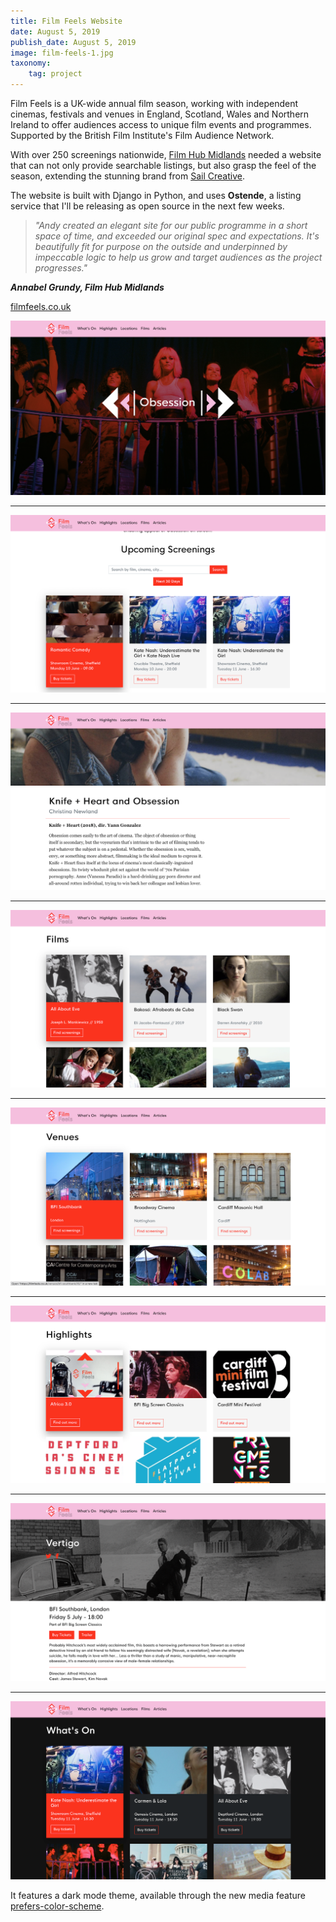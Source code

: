 ```yaml
---
title: Film Feels Website
date: August 5, 2019
publish_date: August 5, 2019
image: film-feels-1.jpg
taxonomy:
    tag: project
---
```


Film Feels is a UK-wide annual film season, working with independent cinemas, festivals and venues in England, Scotland, Wales and Northern Ireland to offer audiences access to unique film events and programmes. Supported by the British Film Institute's Film Audience Network.

With over 250 screenings nationwide, [Film Hub Midlands](https://filmhubmidlands.org) needed a website that can not only provide searchable listings, but also grasp the feel of the season, extending the stunning brand from [Sail Creative](https://sailcreative.co.uk).

The website is built with Django in Python, and uses **Ostende**, a listing service that I'll be releasing as open source in the next few weeks.

>*"Andy created an elegant site for our public programme in a short space of time, and exceeded our original spec and expectations. It's beautifully fit for purpose on the outside and underpinned by impeccable logic to help us grow and target audiences as the project progresses."*

***Annabel Grundy, Film Hub Midlands***

[filmfeels.co.uk](https://filmfeels.co.uk)

![image](/assets/images/film-feels-1.jpg)

---

![image](/assets/images/film-feels-2.jpg)

---

![image](/assets/images/film-feels-3.jpg)

---

![image](/assets/images/film-feels-4.jpg)

---

![image](/assets/images/film-feels-5.jpg)

---

![image](/assets/images/film-feels-6.jpg)

---

![image](/assets/images/film-feels-7.jpg)

---

![image](/assets/images/film-feels-8.jpg)

It features a dark mode theme, available through the new media feature [prefers-color-scheme](https://developer.mozilla.org/en-US/docs/Web/CSS/@media/prefers-color-scheme).
